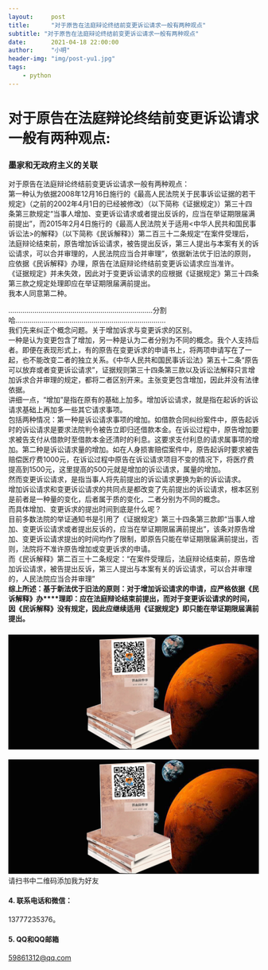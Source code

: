 ```yaml
---
layout:     post
title:      "对于原告在法庭辩论终结前变更诉讼请求一般有两种观点"
subtitle: "对于原告在法庭辩论终结前变更诉讼请求一般有两种观点"
date:       2021-04-18 22:00:00
author:     "小明"
header-img: "img/post-yu1.jpg"
tags:
    - python
---
```


# 对于原告在法庭辩论终结前变更诉讼请求一般有两种观点:

### 墨家和无政府主义的关联

对于原告在法庭辩论终结前变更诉讼请求一般有两种观点：  
第一种认为依据2008年12月16日施行的《最高人民法院关于民事诉讼证据的若干规定》（之前的2002年4月1日的已经被修改）（以下简称《证据规定》）第三十四条第三款规定“当事人增加、变更诉讼请求或者提出反诉的，应当在举证期限届满前提出”，而2015年2月4日施行的《最高人民法院关于适用<中华人民共和国民事诉讼法>的解释》（以下简称《民诉解释》）第二百三十二条规定“在案件受理后，法庭辩论结束前，原告增加诉讼请求，被告提出反诉，第三人提出与本案有关的诉讼请求，可以合并审理的，人民法院应当合并审理”，依据新法优于旧法的原则，应依据《民诉解释》办理，原告在法庭辩论终结前变更诉讼请求应当准许。  
《证据规定》并未失效，因此对于变更诉讼请求的应根据《证据规定》第三十四条第三款之规定处理即应在举证期限届满前提出。  
我本人同意第二种。  

........................................................................分割哈...........................................................................  
我们先来纠正个概念问题。关于增加诉求与变更诉求的区别。  
一种是认为变更包含了增加，另一种是认为二者分别为不同的概念。我个人支持后者。即便在表现形式上，有的原告在变更诉求的申请书上，将两项申请写在了一起，也不能改变二者的独立关系。《中华人民共和国民事诉讼法》第五十二条“原告可以放弃或者变更诉讼请求”，证据规则第三十四条第三款以及诉讼法解释只言增加诉求合并审理的规定，都将二者区别开来。主张变更包含增加，因此并没有法律依据。  
讲细一点，“增加”是指在原有的基础上加多。增加诉讼请求，就是指在起诉的诉讼请求基础上再加多一些其它请求事项。  
包括两种情况：第一种是诉讼请求事项的增加。如借款合同纠纷案件中，原告起诉时的诉讼请求是要求法院判令被告立即归还借款本金。在诉讼过程中，原告增加要求被告支付从借款时至借款本金还清时的利息。这要求支付利息的请求属事项的增加。第二种是诉讼请求量的增加。如在人身损害赔偿案件中，原告起诉时要求被告赔偿医疗费1000元，在诉讼过程中原告在诉讼请求项目不变的情况下，将医疗费提高到1500元，这里提高的500元就是增加的诉讼请求，属量的增加。  
然而变更诉讼请求，是指当事人将先前提出的诉讼请求更换为新的诉讼请求。  
增加诉讼请求和变更诉讼请求的共同点是都改变了先前提出的诉讼请求，根本区别是前者是一种量的变化，后者属于质的变化，二者分别为不同的概念。  
而具体增加、变更诉求的提出时间到底是什么呢？  
目前多数法院的举证通知书是引用了《证据规定》第三十四条第三款即“当事人增加、变更诉讼请求或者提出反诉的，应当在举证期限届满前提出”，该条对原告增加、变更诉讼请求提出的时间均作了限制，即原告只能在举证期限届满前提出，否则，法院将不准许原告增加或变更诉求的申请。  
而《民诉解释》第二百三十二条规定：“在案件受理后，法庭辩论结束前，原告增加诉讼请求，被告提出反诉，第三人提出与本案有关的诉讼请求，可以合并审理的，人民法院应当合并审理”  
**综上所述：基于新法优于旧法的原则：对于增加诉讼请求的申请，应严格依据《民诉解释》办****理即：应在法庭辩论结束前提出，而对于变更诉讼请求的时间，因《民诉解释》没有规定，因此应继续适用《证据规定》即只能在举证期限届满前提出。**

### ![代写诉状维权新闻采访](/img/post-yu1.jpg)

![请扫书中二维码添加我为好友：13777235376](/img/post-yu1.jpg)请扫书中二维码添加我为好友

#### 4. 联系电话和微信：

13777235376。

#### 5. QQ和QQ邮箱

[59861312@qq.com](mailto:59861312@qq.com)
